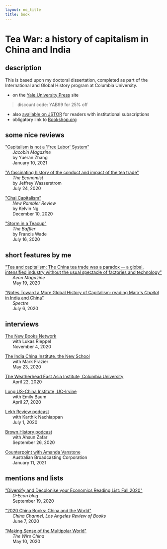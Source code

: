 ```yaml
---
layout: no_title
title: book
---
```


# Tea War: a history of capitalism in China and India


## description

This is based upon my doctoral dissertation, completed as part of the International and Global History program at Columbia University. 

* on the [Yale University Press](https://yalebooks.yale.edu/book/9780300243734/tea-war) site
> discount code: YAB99 for 25% off

* also [available on JSTOR](https://www.jstor.org/stable/j.ctvzpv6sm) for readers with institutional subscriptions  
* obligatory link to [Bookshop.org](https://bookshop.org/books/tea-war-a-history-of-capitalism-in-china-and-india/9780300243734?aid=10015)


## some nice reviews
["Capitalism is not a 'Free Labor' System"](https://jacobinmag.com/2021/01/tea-war-book-review-capitalism-china-india)   
&nbsp;&nbsp;&nbsp;&nbsp;&nbsp;&nbsp;*Jacobin Magazine*  
&nbsp;&nbsp;&nbsp;&nbsp;&nbsp;&nbsp;by Yueran Zhang   
&nbsp;&nbsp;&nbsp;&nbsp;&nbsp;&nbsp;January 10, 2021

["A fascinating history of the conduct and impact of the tea trade"](https://www.economist.com/prospero/2020/07/24/a-fascinating-history-of-the-conduct-and-impact-of-the-tea-trade)  
&nbsp;&nbsp;&nbsp;&nbsp;&nbsp;&nbsp;*The Economist*  
&nbsp;&nbsp;&nbsp;&nbsp;&nbsp;&nbsp;by Jeffrey Wasserstrom  
&nbsp;&nbsp;&nbsp;&nbsp;&nbsp;&nbsp;July 24, 2020

["Chai Capitalism"](https://newramblerreview.com/book-reviews/history/chai-capitalism)  
&nbsp;&nbsp;&nbsp;&nbsp;&nbsp;&nbsp;*New Rambler Review*   
&nbsp;&nbsp;&nbsp;&nbsp;&nbsp;&nbsp;by Kelvin Ng  
&nbsp;&nbsp;&nbsp;&nbsp;&nbsp;&nbsp;December 10, 2020

["Storm in a Teacup"](https://thebaffler.com/latest/storm-in-a-teacup-wade)  
&nbsp;&nbsp;&nbsp;&nbsp;&nbsp;&nbsp;*The Baffler*  
&nbsp;&nbsp;&nbsp;&nbsp;&nbsp;&nbsp;by Francis Wade  
&nbsp;&nbsp;&nbsp;&nbsp;&nbsp;&nbsp;July 16, 2020

## short features by me

["Tea and capitalism: The China tea trade was a paradox -- a global, intensified industry without the usual spectacle of factories and technology"](https://aeon.co/essays/the-china-tea-trade-was-a-paradox-of-global-capitalism)  
&nbsp;&nbsp;&nbsp;&nbsp;&nbsp;&nbsp;*Aeon Magazine*  
&nbsp;&nbsp;&nbsp;&nbsp;&nbsp;&nbsp;May 19, 2020

["Notes Toward a More Global History of Capitalism: reading Marx's *Capital* in India and China"](https://spectrejournal.com/notes-toward-a-more-global-history-of-capitalism/)  
&nbsp;&nbsp;&nbsp;&nbsp;&nbsp;&nbsp;*Spectre*   
&nbsp;&nbsp;&nbsp;&nbsp;&nbsp;&nbsp;July 6, 2020

## interviews

[The New Books Network](https://newbooksnetwork.com/andrew-liu-tea-war-a-history-of-capitalism-in-china-and-india-yale-up-2020)  
&nbsp;&nbsp;&nbsp;&nbsp;&nbsp;&nbsp;with Lukas Rieppel  
&nbsp;&nbsp;&nbsp;&nbsp;&nbsp;&nbsp;November 4, 2020

[The India China Institute, the New School](https://www.indiachinainstitute.org/2020/05/23/andrew-b-liu-tea-war-a-history-of-capitalism-in-china-and-india/)  
&nbsp;&nbsp;&nbsp;&nbsp;&nbsp;&nbsp;with Mark Frazier  
&nbsp;&nbsp;&nbsp;&nbsp;&nbsp;&nbsp;May 23, 2020

[The Weatherhead East Asia Institute, Columbia University](https://weai.columbia.edu/weai-author-qa-andrew-lius-tea-war-history-capitalism-china-and-india)  
&nbsp;&nbsp;&nbsp;&nbsp;&nbsp;&nbsp;April 22, 2020

[Long US-China Institute, UC-Irvine](https://youtu.be/frhLorB1wvo)  
&nbsp;&nbsp;&nbsp;&nbsp;&nbsp;&nbsp;with Emily Baum  
&nbsp;&nbsp;&nbsp;&nbsp;&nbsp;&nbsp;April 27, 2020

[Lekh Review podcast](https://lekhreview.com/2020/07/01/andrew-liu-tea-war/)  
&nbsp;&nbsp;&nbsp;&nbsp;&nbsp;&nbsp;with Karthik Nachiappan  
&nbsp;&nbsp;&nbsp;&nbsp;&nbsp;&nbsp;July 1, 2020

[Brown History podcast](https://www.brownhistorypodcast.com/episodes/ep-06-tea-and-capitalism-with-andrew-b-liu)  
&nbsp;&nbsp;&nbsp;&nbsp;&nbsp;&nbsp;with Ahsun Zafar  
&nbsp;&nbsp;&nbsp;&nbsp;&nbsp;&nbsp;September 26, 2020

[Counterpoint with Amanda Vanstone](https://www.abc.net.au/radionational/programs/counterpoint/11-01-20/12992992)  
&nbsp;&nbsp;&nbsp;&nbsp;&nbsp;&nbsp;Australian Broadcasting Corporation  
&nbsp;&nbsp;&nbsp;&nbsp;&nbsp;&nbsp;January 11, 2021
  

## mentions and lists


["Diversify and Decolonise your Economics Reading List: Fall 2020"](https://d-econ.org/diversify-and-decolonise-your-economics-reading-list-fall-2020/)  
&nbsp;&nbsp;&nbsp;&nbsp;&nbsp;&nbsp;*D-Econ blog*  
&nbsp;&nbsp;&nbsp;&nbsp;&nbsp;&nbsp;September 19, 2020

["2020 China Books: China and the World"](https://chinachannel.org/2020/06/07/2020-books-1/)    
&nbsp;&nbsp;&nbsp;&nbsp;&nbsp;&nbsp;*China Channel, Los Angeles Review of Books*  
&nbsp;&nbsp;&nbsp;&nbsp;&nbsp;&nbsp;June 7, 2020


["Making Sense of the Multipolar World"](https://www.thewirechina.com/2020/05/10/making-sense-of-the-multipolar-world/)  
&nbsp;&nbsp;&nbsp;&nbsp;&nbsp;&nbsp;*The Wire China*  
&nbsp;&nbsp;&nbsp;&nbsp;&nbsp;&nbsp;May 10, 2020

